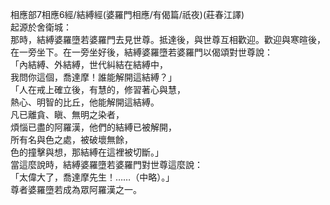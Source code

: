 相應部7相應6經/結縛經(婆羅門相應/有偈篇/祇夜)(莊春江譯)  
起源於舍衛城：  
那時，結縛婆羅墮若婆羅門去見世尊。抵達後，與世尊互相歡迎。歡迎與寒暄後，在一旁坐下。在一旁坐好後，結縛婆羅墮若婆羅門以偈頌對世尊說：  
「內結縛、外結縛，世代糾結在結縛中，  
我問你這個，喬達摩！誰能解開這結縛？」  
「人在戒上確立後，有慧的，修習著心與慧，  
熱心、明智的比丘，他能解開這結縛。  
凡已離貪、瞋、無明之染者，  
煩惱已盡的阿羅漢，他們的結縛已被解開，  
所有名與色之處，被破壞無餘，  
色的撞擊與想，那結縛在這裡被切斷。」  
當這麼說時，結縛婆羅墮若婆羅門對世尊這麼說：  
「太偉大了，喬達摩先生！……（中略）。」  
尊者婆羅墮若成為眾阿羅漢之一。  
  
  
